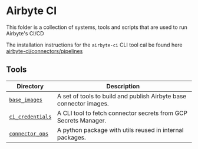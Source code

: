 # Airbyte CI

This folder is a collection of systems, tools and scripts that are used to run Airbyte's CI/CD

The installation instructions for the `airbyte-ci` CLI tool cal be found here
[airbyte-ci/connectors/pipelines](connectors/pipelines/README.md)

## Tools

| Directory                                     | Description                                                        |
| --------------------------------------------- | ------------------------------------------------------------------ |
| [`base_images`](connectors/base_images)       | A set of tools to build and publish Airbyte base connector images. |
| [`ci_credentials`](connectors/ci_credentials) | A CLI tool to fetch connector secrets from GCP Secrets Manager.    |
| [`connector_ops`](connectors/connector_ops)   | A python package with utils reused in internal packages.                         |
